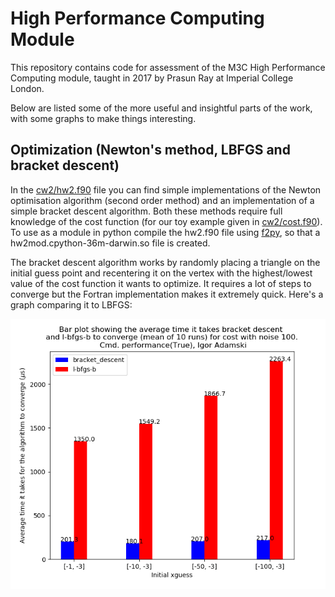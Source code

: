 # High Performance Computing Module
This repository contains code for assessment of the M3C High Performance Computing module, taught in 2017 by Prasun Ray at Imperial College London. 

Below are listed some of the more useful and insightful parts of the work, with some graphs to make things interesting.

## Optimization (Newton's method, LBFGS and bracket descent)

In the [cw2/hw2.f90](cw2/hw2.f90) file you can find simple implementations of the Newton optimisation algorithm (second order method) and an implementation of a simple bracket descent algorithm. Both these methods require full knowledge of the cost function (for our toy example given in [cw2/cost.f90](cw2/cost.f90)). To use as a module in python compile the hw2.f90 file using [f2py](https://docs.scipy.org/doc/numpy/f2py), so that a hw2mod.cpython-36m-darwin.so file is created.

The bracket descent algorithm works by randomly placing a triangle on the initial guess point and recentering it on the vertex with the highest/lowest value of the cost function it wants to optimize. It requires a lot of steps to converge but the Fortran implementation makes it extremely quick. Here's a graph comparing it to LBFGS:

![Optimizer comparison](cw2/figs/hw245.png)



